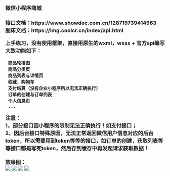 <h3>微信小程序商城<h3>
  接口文档：https://www.showdoc.com.cn/128719739414963 <br>
  图床文档：https://img.coolcr.cn/index/api.html <br>
  
  上手练习，没有使用框架，直接用原生的wxml，wxss + 官方api编写 <br>
  大致功能如下：
   ```
    商品轮播图
    商品分类页
    商品列表与详情页
    收藏，购物车
    支付结算（没有企业小程序所以无法正确执行）
    订单的创建与订单列表
    个人信息页 
    ...
  ```
<b>注意：</b> <br>
  1、部分接口因小程序的限制无法正确执行！如支付接口； <br>
  2、因后台接口特殊原因，无法正常返回微信用户信息对应的后台token，所以需要用到token等等的接口，如订单的创建，获取列表等等接口都是写死token，然后存到缓存中再发起请求获取数据！<br>
  <br>
效果图：<br>
  <image src="https://s3.ax1x.com/2020/12/09/rClTGn.png" />
  <image src="https://s3.ax1x.com/2020/12/09/rCl4aQ.png" />
  <image src="https://s3.ax1x.com/2020/12/09/rCl55j.png" />
  <image src="https://s3.ax1x.com/2020/12/09/rCloPs.png" />
